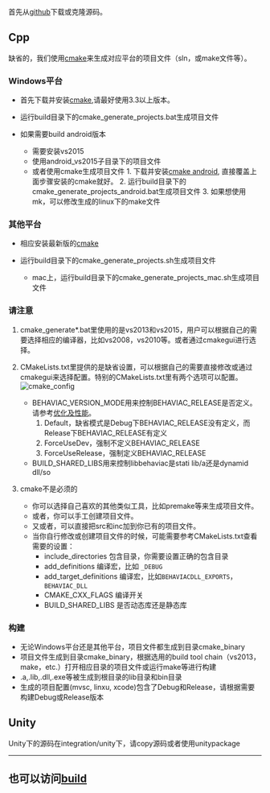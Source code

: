 首先从[github](https://github.com/TencentOpen/behaviac)下载或克隆源码。

## Cpp
缺省的，我们使用[cmake](https://cmake.org/download/)来生成对应平台的项目文件（sln，或make文件等）。


### Windows平台
 * 首先下载并安装[cmake](https://cmake.org/download/),请最好使用3.3以上版本。
 * 运行build目录下的cmake_generate_projects.bat生成项目文件
 * 如果需要build android版本

    - 需要安装vs2015
    - 使用android_vs2015子目录下的项目文件
    - 或者使用cmake生成项目文件
 	      1. 下载并安装[cmake android](https://github.com/Microsoft/CMake/releases), 直接覆盖上面步骤安装的cmake就好。
 	      2. 运行build目录下的cmake_generate_projects_android.bat生成项目文件
          3. 如果想使用mk，可以修改生成的linux下的make文件

### 其他平台
 * 相应安装最新版的[cmake](https://cmake.org)
 * 运行build目录下的cmake_generate_projects.sh生成项目文件

    - mac上，运行build目录下的cmake_generate_projects_mac.sh生成项目文件

### 请注意
 1. cmake_generate*.bat里使用的是vs2013和vs2015，用户可以根据自己的需要选择相应的编译器，比如vs2008，vs2010等。或者通过cmakegui进行选择。
 1. CMakeLists.txt里提供的是缺省设置，可以根据自己的需要直接修改或通过cmakegui来选择配置。特别的CMakeLists.txt里有两个选项可以配置。
 ![cmake_config]({{site.url}}{{site.baseurl}}/img/concepts/cmake_config.png)

    - BEHAVIAC_VERSION_MODE用来控制BEHAVIAC_RELEASE是否定义。请参考[优化及性能]({{site.url}}{{site.baseurl}}/docs/zh/articles/tutorial10_performence)。
        1. Default，缺省模式是Debug下BEHAVIAC_RELEASE没有定义，而Release下BEHAVIAC_RELEASE有定义
        1. ForceUseDev，强制不定义BEHAVIAC_RELEASE
        1. ForceUseRelease，强制定义BEHAVIAC_RELEASE
    - BUILD_SHARED_LIBS用来控制libbehaviac是stati lib/a还是dynamid dll/so
 1. cmake不是必须的
     - 你可以选择自己喜欢的其他类似工具，比如premake等来生成项目文件。
     - 或者，你可以手工创建项目文件。
     - 又或者，可以直接把src和inc加到你已有的项目文件。
     - 当你自行修改或创建项目文件的时候，可能需要参考CMakeLists.txt查看需要的设置：
        - include_directories 包含目录，你需要设置正确的包含目录
        - add_definitions 编译宏，比如 `_DEBUG`
        - add_target_definitions 编译宏，比如`BEHAVIACDLL_EXPORTS`，`BEHAVIAC_DLL`
        - CMAKE_CXX_FLAGS 编译开关
        - BUILD_SHARED_LIBS 是否动态库还是静态库



### 构建
 * 无论Windows平台还是其他平台，项目文件都生成到目录cmake_binary
 * 项目文件生成到目录cmake_binary，根据选用的build tool chain（vs2013，make，etc.）打开相应目录的项目文件或运行make等进行构建
 * .a,.lib,.dll,.exe等被生成到根目录的lib目录和bin目录
 * 生成的项目配置(mvsc, linxu, xcode)包含了Debug和Release，请根据需要构建Debug或Release版本

## Unity
Unity下的源码在integration/unity下，请copy源码或者使用unitypackage
 
----------------
## 也可以访问[build](http://www.behaviac.com/docs/zh/articles/build/)
